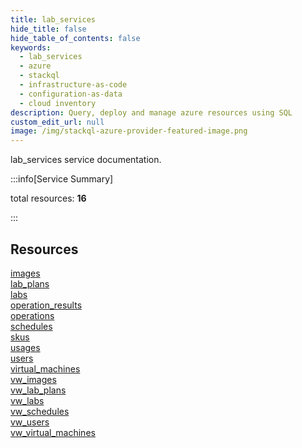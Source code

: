 ```yaml
---
title: lab_services
hide_title: false
hide_table_of_contents: false
keywords:
  - lab_services
  - azure
  - stackql
  - infrastructure-as-code
  - configuration-as-data
  - cloud inventory
description: Query, deploy and manage azure resources using SQL
custom_edit_url: null
image: /img/stackql-azure-provider-featured-image.png
---
```


lab_services service documentation.

:::info[Service Summary]

total resources: __16__  

:::

## Resources
<div class="row">
<div class="providerDocColumn">
<a href="/services/lab_services/images/">images</a><br />
<a href="/services/lab_services/lab_plans/">lab_plans</a><br />
<a href="/services/lab_services/labs/">labs</a><br />
<a href="/services/lab_services/operation_results/">operation_results</a><br />
<a href="/services/lab_services/operations/">operations</a><br />
<a href="/services/lab_services/schedules/">schedules</a><br />
<a href="/services/lab_services/skus/">skus</a><br />
<a href="/services/lab_services/usages/">usages</a>
</div>
<div class="providerDocColumn">
<a href="/services/lab_services/users/">users</a><br />
<a href="/services/lab_services/virtual_machines/">virtual_machines</a><br />
<a href="/services/lab_services/vw_images/">vw_images</a><br />
<a href="/services/lab_services/vw_lab_plans/">vw_lab_plans</a><br />
<a href="/services/lab_services/vw_labs/">vw_labs</a><br />
<a href="/services/lab_services/vw_schedules/">vw_schedules</a><br />
<a href="/services/lab_services/vw_users/">vw_users</a><br />
<a href="/services/lab_services/vw_virtual_machines/">vw_virtual_machines</a>
</div>
</div>